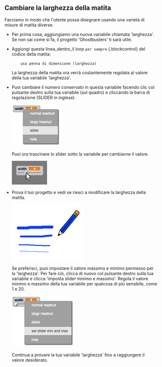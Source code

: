 ## Cambiare la larghezza della matita

Facciamo in modo che l'utente possa disegnare usando una varietà di misure di matita diverse.

+ Per prima cosa, aggiungiamo una nuova variabile chiamata 'larghezza'. Se non sai come si fa, il progetto 'Ghostbusters' ti sarà utile.

+ Aggiungi questa linea_dentro_il loop `per sempre` {.blockcontrol} del codice della matita:

	```blocks
		usa penna di dimensione (larghezza)
	```

	La larghezza della matita ora verrà costantemente regolata al valore della tua variabile 'larghezza'.

+ Puoi cambiare il numero conservato in questa variabile facendo clic col pulsante destro sulla tua variabile (sul quadro) e cliccando la barra di regolazione (SLIDER in inglese).

	![screenshot](images/paint-slider.png)

	Puoi ora trascinare lo slider sotto la variabile per cambiarne il valore.

	![screenshot](images/paint-slider-change.png)

+ Prova il tuo progetto e vedi se riesci a modificare la larghezza della matita.

	![screenshot](images/paint-width-test.png)

	Se preferisci, puoi impostare il valore massimo e minimo permesso per la 'larghezza'. Per fare ciò, clicca di nuovo col pulsante destro sulla tua variabile e clicca 'imposta slider minimo e massimo'. Regola il valore minimo e massimo della tua variabile per qualcosa di più sensibile, come 1 e 20.

	![screenshot](images/paint-slider-max.png)

	Continua a provare la tua variabile 'larghezza' fino a raggiungere il valore desiderato.


